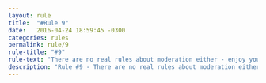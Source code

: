 ```yaml
---
layout: rule
title:  "#Rule 9"
date:   2016-04-24 18:59:45 -0300
categories: rules
permalink: rule/9
rule-title: "#9"
rule-text: "There are no real rules about moderation either - enjoy your ban."
description: "Rule #9 - There are no real rules about moderation either - enjoy your ban."
---
```

